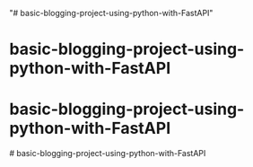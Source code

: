 "# basic-blogging-project-using-python-with-FastAPI" 
# basic-blogging-project-using-python-with-FastAPI
# basic-blogging-project-using-python-with-FastAPI
#   b a s i c - b l o g g i n g - p r o j e c t - u s i n g - p y t h o n - w i t h - F a s t A P I  
 